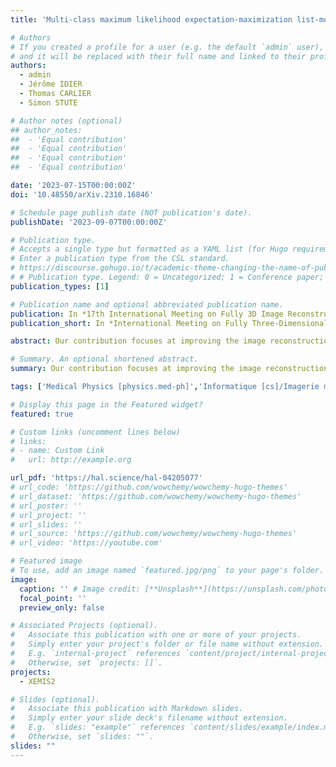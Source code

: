 ```yaml
---
title: 'Multi-class maximum likelihood expectation-maximization list-mode image reconstruction, an application to three-gamma imaging'

# Authors
# If you created a profile for a user (e.g. the default `admin` user), write the username (folder name) here
# and it will be replaced with their full name and linked to their profile.
authors:
  - admin
  - Jérôme IDIER
  - Thomas CARLIER
  - Simon STUTE

# Author notes (optional)
## author_notes:
##  - 'Equal contribution'
##  - 'Equal contribution'
##  - 'Equal contribution'
##  - 'Equal contribution'

date: '2023-07-15T00:00:00Z'
doi: '10.48550/arXiv.2310.16846'

# Schedule page publish date (NOT publication's date).
publishDate: '2023-09-07T00:00:00Z'

# Publication type.
# Accepts a single type but formatted as a YAML list (for Hugo requirements).
# Enter a publication type from the CSL standard.
# https://discourse.gohugo.io/t/academic-theme-changing-the-name-of-publication-types/38091
# # Publication type. Legend: 0 = Uncategorized; 1 = Conference paper; 2 = Journal article; 3 = Preprint / Working Paper; 4 = Report; 5 = Book; 6 = Book section; 7 = Thesis; 8 = Patent
publication_types: [1]

# Publication name and optional abbreviated publication name.
publication: In *17th International Meeting on Fully 3D Image Reconstruction in Radiology and Nuclear Medicine*
publication_short: In *International Meeting on Fully Three-Dimensional Image Reconstruction in Radiology and Nuclear Medicine (Fully3D 2023), Jul 2023, Stony Brook, United States.*

abstract: Our contribution focuses at improving the image reconstruction process for specific Compton imaging systems able to detect multiple classes of events, in the field of nuclear imaging. For each existing prototype of such systems, one or several processing methods have already been proposed to retrieve the activity map. Most of them get their inspiration from maximum likelihood expectationmaximization (MLEM), but none of them actually compute the MLEM solution. Some exploit the fully detected events only (e.g. in threegamma imaging, the simultaneous detection of a pair of annihilation photons and of a third photon), and other combine several classes of detected events in a suboptimal way. In this paper, we first introduce a general framework for the reconstruction of a single activity map from multi-class events, and we provide the suited list-mode MLEM update equation. We then consider the case of XEMIS2, a preclinical prototype of a Compton telescope for three-gamma imaging, for which four distinct classes of partial detections coexist with the full detection class. As a preliminary step towards effective multi-class reconstruction, we generate a sensitivity map for the five classes using a dedicated Monte Carlo simulator.

# Summary. An optional shortened abstract.
summary: Our contribution focuses at improving the image reconstruction process for specific Compton imaging systems able to detect multiple classes of events, in the field of nuclear imaging. 

tags: ['Medical Physics [physics.med-ph]','Informatique [cs]/Imagerie médicale','Statistiques [stat]/Applications [stat.AP]']

# Display this page in the Featured widget?
featured: true

# Custom links (uncomment lines below)
# links:
# - name: Custom Link
#   url: http://example.org

url_pdf: 'https://hal.science/hal-04205077'
# url_code: 'https://github.com/wowchemy/wowchemy-hugo-themes'
# url_dataset: 'https://github.com/wowchemy/wowchemy-hugo-themes'
# url_poster: ''
# url_project: ''
# url_slides: ''
# url_source: 'https://github.com/wowchemy/wowchemy-hugo-themes'
# url_video: 'https://youtube.com'

# Featured image
# To use, add an image named `featured.jpg/png` to your page's folder.
image:
  caption: '' # Image credit: [**Unsplash**](https://unsplash.com/photos/pLCdAaMFLTE)
  focal_point: ''
  preview_only: false

# Associated Projects (optional).
#   Associate this publication with one or more of your projects.
#   Simply enter your project's folder or file name without extension.
#   E.g. `internal-project` references `content/project/internal-project/index.md`.
#   Otherwise, set `projects: []`.
projects:
  - XEMIS2

# Slides (optional).
#   Associate this publication with Markdown slides.
#   Simply enter your slide deck's filename without extension.
#   E.g. `slides: "example"` references `content/slides/example/index.md`.
#   Otherwise, set `slides: ""`.
slides: ""
---
```



